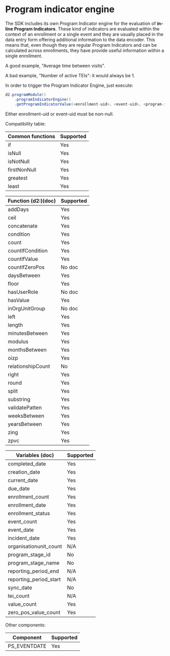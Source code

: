 # Program indicator engine

<!--DHIS2-SECTION-ID:program_indicator_engine-->

The SDK includes its own Program Indicator engine for the evaluation of **in-line Program Indicators**. These kind of indicators are evaluated within the context of an enrollment or a single event and they are usually placed in the data entry form offering additional information to the data encoder. This means that, even though they are regular Program Indicators and can be calculated across enrollments, they have provide useful information within a single enrollment.

A good example, "Average time between visits".

A bad example, "Number of active TEIs": it would always be 1.

In order to trigger the Program Indicator Engine, just execute:

```java
d2.programModule()
    .programIndicatorEngine()
    .getProgramIndicatorValue(<enrollment-uid>, <event-uid>, <program-indicator-uid>);
```

Either enrollment-uid or event-uid must be non-null.

Compatibility table:

| Common functions  | Supported |
|-------------------|-----------|
| if                | Yes       |
| isNull            | Yes       |
| isNotNull         | Yes       |
| firstNonNull      | Yes       |
| greatest          | Yes       |
| least             | Yes       |

| Function (d2:)(doc)| Supported |
|--------------------|-----------|
| addDays           |   Yes     |
| ceil              |   Yes     |
| concatenate       |   Yes     |
| condition         |   Yes     |
| count             |   Yes     |
| countIfCondition  |   Yes     |
| countIfValue      |   Yes     |
| countIfZeroPos    |   No doc  |
| daysBetween       |   Yes     |
| floor             |   Yes     |
| hasUserRole       |   No doc  |
| hasValue          |   Yes     |
| inOrgUnitGroup    |   No doc  |
| left              |   Yes     |
| length            |   Yes     |
| minutesBetween    |   Yes     |
| modulus           |   Yes     |
| monthsBetween     |   Yes     |
| oizp              |   Yes     |
| relationshipCount |   No      |
| right             |   Yes     |
| round             |   Yes     |
| split             |   Yes     |
| substring         |   Yes     |
| validatePatten    |   Yes     |
| weeksBetween      |   Yes     |
| yearsBetween      |   Yes     |
| zing              |   Yes     |
| zpvc              |   Yes     |

| Variables (doc)       | Supported |
|-----------------------|-----------|
| completed_date        | Yes       |
| creation_date         | Yes       |
| current_date          | Yes       |
| due_date              | Yes       |
| enrollment_count      | Yes       |
| enrollment_date       | Yes       |
| enrollment_status     | Yes       |
| event_count           | Yes       |
| event_date            | Yes       |
| incident_date         | Yes       |
| organisationunit_count| N/A       |
| program_stage_id      | No        |
| program_stage_name    | No        |
| reporting_period_end  | N/A       |
| reporting_period_start| N/A       |
| sync_date             | No        |
| tei_count             | N/A       |
| value_count           | Yes       |
| zero_pos_value_count  | Yes       |

Other components:

| Component             | Supported |
|-----------------------|-----------|
| PS_EVENTDATE          | Yes       |

